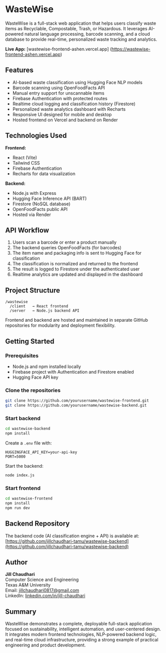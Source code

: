 # WasteWise

WasteWise is a full-stack web application that helps users classify waste items as Recyclable, Compostable, Trash, or Hazardous. It leverages AI-powered natural language processing, barcode scanning, and a cloud database to provide real-time, personalized waste tracking and analytics.

**Live App:** [wastewise-frontend-ashen.vercel.app] (https://wastewise-frontend-ashen.vercel.app)

## Features

- AI-based waste classification using Hugging Face NLP models
- Barcode scanning using OpenFoodFacts API
- Manual entry support for unscannable items
- Firebase Authentication with protected routes
- Realtime cloud logging and classification history (Firestore)
- Personalized waste analytics dashboard with Recharts
- Responsive UI designed for mobile and desktop
- Hosted frontend on Vercel and backend on Render

## Technologies Used

**Frontend:**
- React (Vite)
- Tailwind CSS
- Firebase Authentication
- Recharts for data visualization

**Backend:**
- Node.js with Express
- Hugging Face Inference API (BART)
- Firestore (NoSQL database)
- OpenFoodFacts public API
- Hosted via Render

## API Workflow

1. Users scan a barcode or enter a product manually
2. The backend queries OpenFoodFacts (for barcodes)
3. The item name and packaging info is sent to Hugging Face for classification
4. The classification is normalized and returned to the frontend
5. The result is logged to Firestore under the authenticated user
6. Realtime analytics are updated and displayed in the dashboard

## Project Structure

```
/wastewise
  /client   → React frontend
  /server   → Node.js backend API
```

Frontend and backend are hosted and maintained in separate GitHub repositories for modularity and deployment flexibility.

## Getting Started

### Prerequisites

- Node.js and npm installed locally
- Firebase project with Authentication and Firestore enabled
- Hugging Face API key

### Clone the repositories

```bash
git clone https://github.com/yourusername/wastewise-frontend.git
git clone https://github.com/yourusername/wastewise-backend.git
```

### Start backend

```bash
cd wastewise-backend
npm install
```

Create a `.env` file with:
```
HUGGINGFACE_API_KEY=your-api-key
PORT=5000
```

Start the backend:
```bash
node index.js
```

### Start frontend

```bash
cd wastewise-frontend
npm install
npm run dev
```

## Backend Repository

The backend code (AI classification engine + API) is available at:  
[https://github.com/jillchaudhari-tamu/wastewise-backend](https://github.com/jillchaudhari-tamu/wastewise-backend)

## Author

**Jill Chaudhari**  
Computer Science and Engineering  
Texas A&M University  
Email: jillchaudhari0817@gmail.com  
LinkedIn: [linkedin.com/in/jill-chaudhari](https://www.linkedin.com/in/jill-chaudhari/)

## Summary

WasteWise demonstrates a complete, deployable full-stack application focused on sustainability, intelligent automation, 
and user-centered design. It integrates modern frontend technologies, NLP-powered backend logic, and real-time cloud infrastructure, 
providing a strong example of practical engineering and product development.
